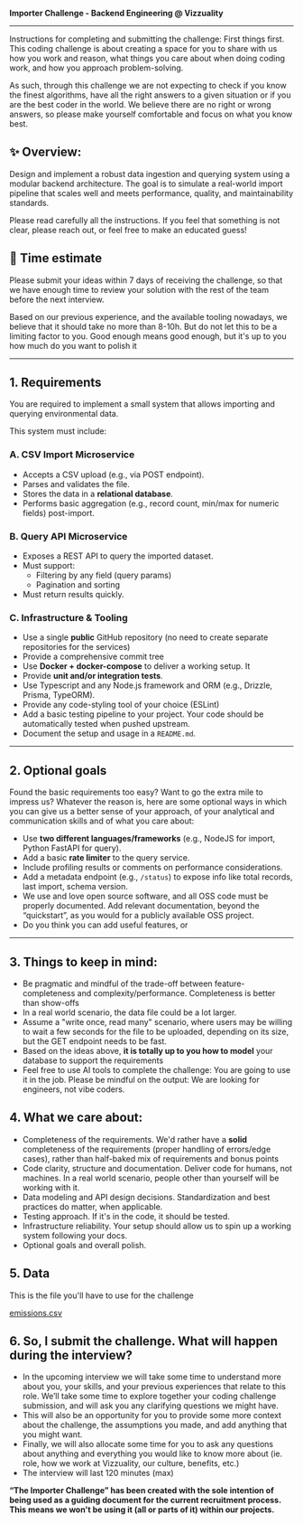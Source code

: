 **Importer Challenge - Backend Engineering @ Vizzuality**

---

Instructions for completing and submitting the challenge:
First things first. This coding challenge is about creating a space for you to share with us how you work and reason, what things you care about when doing coding work, and how you approach problem-solving.

As such, through this challenge we are not expecting to check if you know the finest algorithms, have all the right answers to a given situation or if you are the best coder in the world. We believe there are no right or wrong answers, so please make yourself comfortable and focus on what you know best.

## ✨ Overview:

Design and implement a robust data ingestion and querying system using a modular backend architecture. 
The goal is to simulate a real-world import pipeline that scales well and meets performance, quality, and maintainability standards.

Please read carefully all the instructions. If you feel that something is not clear, please reach out, or feel free to make an educated guess!


## 📆 Time estimate

Please submit your ideas within 7 days of receiving the challenge, so that we have enough time to review your solution with the rest of the team
before the next interview. 

Based on our previous experience, and the available tooling nowadays, we believe that it should take no more than 8-10h.
But do not let this to be a limiting factor to you. Good enough means good enough, but it's up to you how much do you want to polish it

---

## 1. Requirements

You are required to implement a small system that allows importing and querying environmental data.

This system must include:

### A. **CSV Import Microservice**

* Accepts a CSV upload (e.g., via POST endpoint).
* Parses and validates the file.
* Stores the data in a **relational database**.
* Performs basic aggregation (e.g., record count, min/max for numeric fields) post-import.

### B. **Query API Microservice**

* Exposes a REST API to query the imported dataset.
* Must support:
    * Filtering by any field (query params)
    * Pagination and sorting
* Must return results quickly.

### C. **Infrastructure & Tooling**

* Use a single **public** GitHub repository (no need to create separate repositories for the services)
* Provide a comprehensive commit tree
* Use **Docker + docker-compose** to deliver a working setup. It 
* Provide **unit and/or integration tests**.
* Use Typescript and any Node.js framework and ORM (e.g., Drizzle, Prisma, TypeORM).
* Provide any code-styling tool of your choice (ESLint)
* Add a basic testing pipeline to your project. Your code should be automatically tested when pushed upstream.
* Document the setup and usage in a `README.md`.


---

## 2. Optional goals

Found the basic requirements too easy? Want to go the extra mile to impress us? 
Whatever the reason is, here are some optional ways in which you can give us a better sense of your approach, of your analytical and communication skills and of what you care about:

* Use **two different languages/frameworks** (e.g., NodeJS for import, Python FastAPI for query).
* Add a basic **rate limiter** to the query service.
* Include profiling results or comments on performance considerations.
* Add a metadata endpoint (e.g., `/status`) to expose info like total records, last import, schema version.
* We use and love open source software, and all OSS code must be properly documented. Add relevant documentation, beyond the “quickstart”, as you would for a publicly available OSS project.
* Do you think you can add useful features, or 

---

## 3. Things to keep in mind:

- Be pragmatic and mindful of the trade-off between feature-completeness and complexity/performance. Completeness is better than show-offs
- In a real world scenario, the data file could be a lot larger.
- Assume a "write once, read many" scenario, where users may be willing to wait a few seconds for the file to be uploaded, depending on its size, but the GET endpoint needs to be fast.
- Based on the ideas above, **it is totally up to you how to model** your database to support the requirements
- Feel free to use AI tools to complete the challenge: You are going to use it in the job. Please be mindful on the output: We are looking for engineers, not vibe coders.


## 4. What we care about:

* Completeness of the requirements. We'd rather have a **solid** completeness of the requirements (proper handling of errors/edge cases), rather than half-baked mix of requirements and bonus points
* Code clarity, structure and documentation. Deliver code for humans, not machines. In a real world scenario, people other than yourself will be working with it. 
* Data modeling and API design decisions. Standardization and best practices do matter, when applicable.
* Testing approach. If it's in the code, it should be tested.
* Infrastructure reliability. Your setup should allow us to spin up a working system following your docs.
* Optional goals and overall polish.

## 5. Data

This is the file you'll have to use for the challenge

[emissions.csv](data/emissions.csv)

## 6. So, I submit the challenge. What will happen during the interview?

- In the upcoming interview we will take some time to understand more about you, your skills, and your previous experiences that relate to this role. We’ll take some time to explore together your coding challenge submission, and will ask you any clarifying questions we might have.
- This will also be an opportunity for you to provide some more context about the challenge, the assumptions you made, and add anything that you might want.
- Finally, we will also allocate some time for you to ask any questions about anything and everything you would like to know more about (ie. role, how we work at Vizzuality, our culture, benefits, etc.)
- The interview will last 120 minutes (max)

**“The Importer Challenge” has been created with the sole intention of being used as a guiding document for the current recruitment process. This means we won't be using it (all or parts of it) within our projects.**

